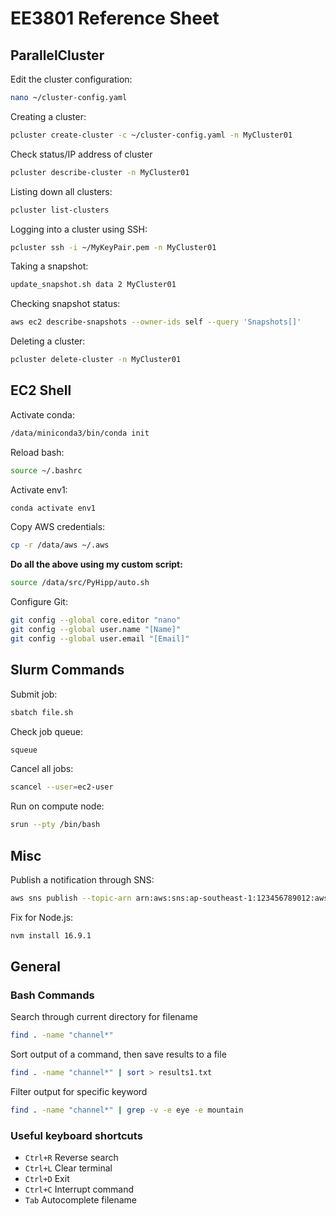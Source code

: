 # EE3801 Reference Sheet

## ParallelCluster
Edit the cluster configuration:

```bash
nano ~/cluster-config.yaml
```

Creating a cluster:

```bash
pcluster create-cluster -c ~/cluster-config.yaml -n MyCluster01
```

Check status/IP address of cluster

```bash
pcluster describe-cluster -n MyCluster01
```

Listing down all clusters:

```bash
pcluster list-clusters
```

Logging into a cluster using SSH:

```bash
pcluster ssh -i ~/MyKeyPair.pem -n MyCluster01
```

Taking a snapshot:

```bash
update_snapshot.sh data 2 MyCluster01
```

Checking snapshot status:

```bash
aws ec2 describe-snapshots --owner-ids self --query 'Snapshots[]'
```

Deleting a cluster:

```bash
pcluster delete-cluster -n MyCluster01
```

## EC2 Shell
Activate conda:

```bash
/data/miniconda3/bin/conda init
```

Reload bash:

```bash
source ~/.bashrc
```

Activate env1:

```bash
conda activate env1
```

Copy AWS credentials:

```bash
cp -r /data/aws ~/.aws
```

**Do all the above using my custom script:**

```bash
source /data/src/PyHipp/auto.sh
```

Configure Git:

```bash
git config --global core.editor "nano"
git config --global user.name "[Name]"
git config --global user.email "[Email]"
```

## Slurm Commands

Submit job:
```bash
sbatch file.sh
```

Check job queue:
```bash
squeue
```

Cancel all jobs:
```bash
scancel --user=ec2-user
```

Run on compute node:
```bash
srun --pty /bin/bash
```

## Misc
Publish a notification through SNS:
```bash
aws sns publish --topic-arn arn:aws:sns:ap-southeast-1:123456789012:awsnotify --message "Message"
```

Fix for Node.js:
```bash
nvm install 16.9.1
```

## General
### Bash Commands
Search through current directory for filename
```bash
find . -name "channel*"
```

Sort output of a command, then save results to a file
```bash
find . -name "channel*" | sort > results1.txt
```

Filter output for specific keyword
```bash
find . -name "channel*" | grep -v -e eye -e mountain
```

### Useful keyboard shortcuts
- `Ctrl+R` Reverse search
- `Ctrl+L` Clear terminal
- `Ctrl+D` Exit
- `Ctrl+C` Interrupt command
- `Tab` Autocomplete filename